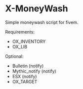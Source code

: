 # X-MoneyWash

Simple moneywash script for fivem.

Requirements:
- OX_INVENTORY
- OX_LIB

Optional:
- Bulletin (notify)
- Mythic_notify (notify)
- ESX (notify)
- OX_TARGET

